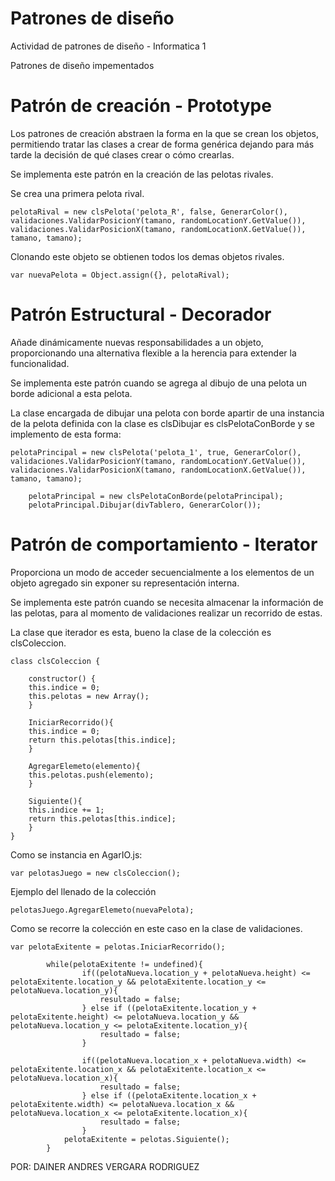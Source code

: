 # Patrones de diseño
Actividad de patrones de diseño - Informatica 1

Patrones de diseño impementados


# Patrón de creación - Prototype

Los patrones de creación abstraen la forma en la que se crean los objetos, permitiendo tratar las clases a crear de forma genérica dejando para más tarde la decisión de qué clases crear o cómo crearlas.

Se implementa este patrón en la creación de las pelotas rivales.

Se crea una primera pelota rival.

	pelotaRival = new clsPelota('pelota_R', false, GenerarColor(), validaciones.ValidarPosicionY(tamano, randomLocationY.GetValue()), validaciones.ValidarPosicionX(tamano, randomLocationX.GetValue()), tamano, tamano);


Clonando este objeto se obtienen todos los demas objetos rivales.

	var nuevaPelota = Object.assign({}, pelotaRival);


# Patrón Estructural - Decorador

Añade dinámicamente nuevas responsabilidades a un objeto, proporcionando una alternativa flexible a la herencia para extender la funcionalidad.

Se implementa este patrón cuando se agrega al dibujo de una pelota un borde adicional a esta pelota. 

La clase encargada de dibujar una pelota con borde apartir de una instancia de la pelota definida con la clase es clsDibujar es clsPelotaConBorde y se implemento de esta forma:

	pelotaPrincipal = new clsPelota('pelota_1', true, GenerarColor(), validaciones.ValidarPosicionY(tamano, randomLocationY.GetValue()), validaciones.ValidarPosicionX(tamano, randomLocationX.GetValue()), tamano, tamano);
	
        pelotaPrincipal = new clsPelotaConBorde(pelotaPrincipal);
        pelotaPrincipal.Dibujar(divTablero, GenerarColor());



# Patrón de comportamiento - Iterator

Proporciona un modo de acceder secuencialmente a los elementos de un objeto agregado sin exponer su representación interna.

Se implementa este patrón cuando se necesita almacenar la información de las pelotas, para al momento de validaciones realizar un recorrido de estas.

La clase que iterador es esta, bueno la clase de la colección es clsColeccion.

	class clsColeccion {

	    constructor() {
		this.indice = 0;
		this.pelotas = new Array();
	    }

	    IniciarRecorrido(){
		this.indice = 0;
		return this.pelotas[this.indice];
	    }

	    AgregarElemeto(elemento){
		this.pelotas.push(elemento);
	    }

	    Siguiente(){
		this.indice += 1;
		return this.pelotas[this.indice];
	    }
	}
	
	
Como se instancia en AgarIO.js:

	var pelotasJuego = new clsColeccion();


Ejemplo del llenado de la colección

	pelotasJuego.AgregarElemeto(nuevaPelota);


Como se recorre la colección en este caso en la clase de validaciones.

	var pelotaExitente = pelotas.IniciarRecorrido();

            while(pelotaExitente != undefined){
                    if((pelotaNueva.location_y + pelotaNueva.height) <= pelotaExitente.location_y && pelotaExitente.location_y <= pelotaNueva.location_y){
                        resultado = false;
                    } else if ((pelotaExitente.location_y + pelotaExitente.height) <= pelotaNueva.location_y && pelotaNueva.location_y <= pelotaExitente.location_y){
                        resultado = false;
                    }

                    if((pelotaNueva.location_x + pelotaNueva.width) <= pelotaExitente.location_x && pelotaExitente.location_x <= pelotaNueva.location_x){
                        resultado = false;
                    } else if ((pelotaExitente.location_x + pelotaExitente.width) <= pelotaNueva.location_x && pelotaNueva.location_x <= pelotaExitente.location_x){
                        resultado = false;
                    }
                pelotaExitente = pelotas.Siguiente();
            }



POR: DAINER ANDRES VERGARA RODRIGUEZ






